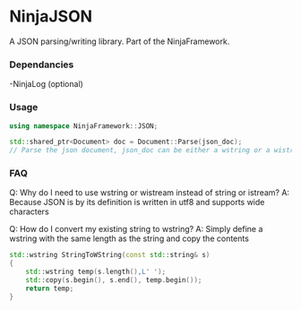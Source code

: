 # NinjaJSON

A JSON parsing/writing library. Part of the NinjaFramework.

### Dependancies

-NinjaLog (optional)

### Usage

```c++
using namespace NinjaFramework::JSON;

std::shared_ptr<Document> doc = Document::Parse(json_doc);
// Parse the json document, json_doc can be either a wstring or a wistream


```

### FAQ
Q: Why do I need to use wstring or wistream instead of string or istream?
A: Because JSON is by its definition is written in utf8 and supports wide characters

Q: How do I convert my existing string to wstring?
A: Simply define a wstring with the same length as the string and copy the contents
```c++
std::wstring StringToWString(const std::string& s)
{
    std::wstring temp(s.length(),L' ');
    std::copy(s.begin(), s.end(), temp.begin());
    return temp; 
}
```
